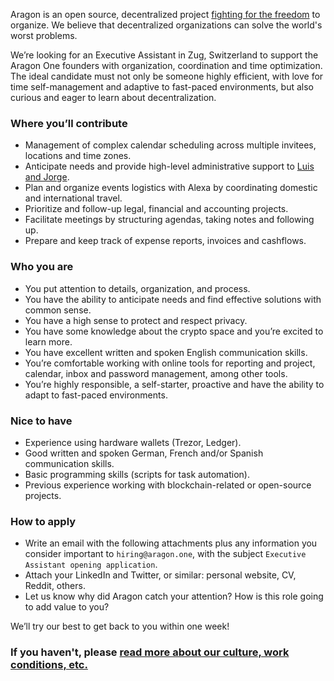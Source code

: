 Aragon is an open source, decentralized project [fighting for the freedom](https://www.youtube.com/watch?v=AqjIWmiAidw) to organize. We believe that decentralized organizations can solve the world's worst problems.

We’re looking for an Executive Assistant in Zug, Switzerland to support the Aragon One founders with organization, coordination and time optimization. The ideal candidate must not only be someone highly efficient, with love for time self-management and adaptive to fast-paced environments, but also curious and eager to learn about decentralization.

### Where you’ll contribute
* Management of complex calendar scheduling across multiple invitees, locations and time zones.
* Anticipate needs and provide high-level administrative support to [Luis and Jorge](../../#team).
* Plan and organize events logistics with Alexa by coordinating domestic and international travel.
* Prioritize and follow-up legal, financial and accounting projects.
* Facilitate meetings by structuring agendas, taking notes and following up.
* Prepare and keep track of expense reports, invoices and cashflows.

### Who you are
* You put attention to details, organization, and process.
* You have the ability to anticipate needs and find effective solutions with common sense.
* You have a high sense to protect and respect privacy.
* You have some knowledge about the crypto space and you’re excited to learn more.
* You have excellent written and spoken English communication skills.
* You’re comfortable working with online tools for reporting and project, calendar, inbox and password management, among other tools.
* You’re highly responsible, a self-starter, proactive and have the ability to adapt to fast-paced environments.

### Nice to have
* Experience using hardware wallets (Trezor, Ledger).
* Good written and spoken German, French and/or Spanish communication skills.
* Basic programming skills (scripts for task automation).
* Previous experience working with blockchain-related or open-source projects.

### How to apply
* Write an email with the following attachments plus any information you consider important to `hiring@aragon.one`, with the subject `Executive Assistant opening application`.
* Attach your LinkedIn and Twitter, or similar: personal website, CV, Reddit, others.
* Let us know why did Aragon catch your attention? How is this role going to add value to you?

We’ll try our best to get back to you within one week!

### If you haven't, please [read more about our culture, work conditions, etc.](../index.md)
